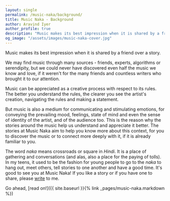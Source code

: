 ```yaml
---
layout: single 
permalink: /music-naka/background/
title: Music Naka - Background
author: Aravind Iyer
author_profile: true
description: "Music makes its best impression when it is shared by a friend over a story. Music is a medium for communicating and stimulating emotions, for conveying the mood, feelings, state of mind and even the sense of identity of the artist, and of the audience too. The stories on this page aim to help you know more about this context behind the music, so that you can connect more deeply with it. It's good seeing you at Music Naka! If you like a story or if you have one to share, please write to me."
og_image: "/assets/images/music-naka-cover.jpg"
---
```

Music makes its best impression when it is shared by a friend over a story.

We may find music through many sources - friends, experts, algorithms or serendipity, but we could never have discovered even half the music we know and love, if it weren't for the many friends and countless writers who brought it to our attention.

Music can be appreciated as a creative process with respect to its rules. The better you understand the rules, the clearer you see the artist's creation, navigating the rules and making a statement.

But music is also a medium for communicating and stimulating emotions, for conveying the prevailing mood, feelings, state of mind and even the sense of identity of the artist, and of the audience too. This is the reason why the stories around the music help us understand and appreciate it better. The stories at Music Naka aim to help you know more about this context, for you to discover the music or to connect more deeply with it, if it is already familiar to you.

The word *naka* means crossroads or square in *Hindi*. It is a place of gathering and conversations (and alas, also a place for the paying of tolls). In my teens, it used to be the fashion for young people to go to the *naka* to hang out, meet others, tell stories to one another and have a good time. It's good to see you at Music Naka! If you like a story or if you have one to share, please [write](mailto:letters@aravindiyer.com) to me.

Go ahead, [read on!]({{ site.baseurl }}{% link _pages/music-naka.markdown %})
